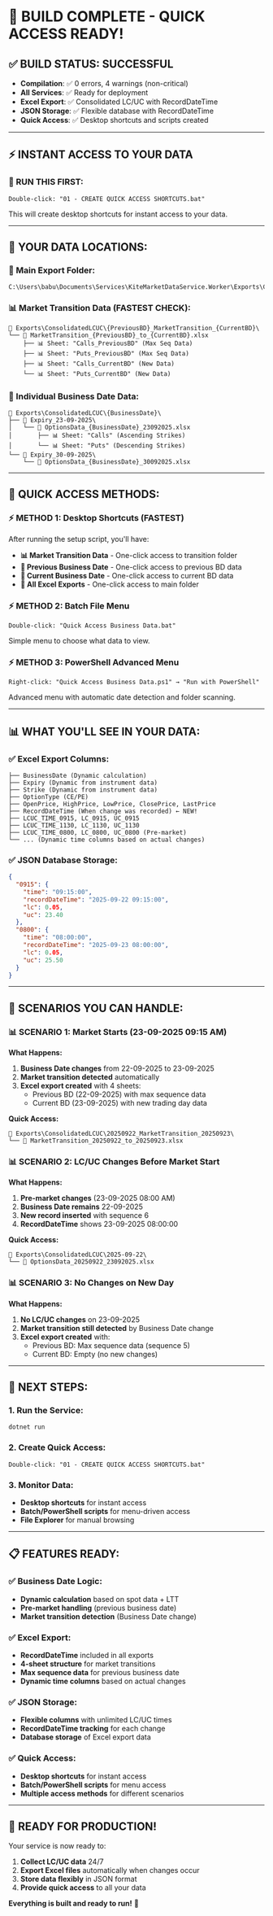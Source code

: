 # 🎉 BUILD COMPLETE - QUICK ACCESS READY!

## **✅ BUILD STATUS: SUCCESSFUL**
- **Compilation**: ✅ 0 errors, 4 warnings (non-critical)
- **All Services**: ✅ Ready for deployment
- **Excel Export**: ✅ Consolidated LC/UC with RecordDateTime
- **JSON Storage**: ✅ Flexible database with RecordDateTime
- **Quick Access**: ✅ Desktop shortcuts and scripts created

---

## **⚡ INSTANT ACCESS TO YOUR DATA**

### **🚀 RUN THIS FIRST:**
```
Double-click: "01 - CREATE QUICK ACCESS SHORTCUTS.bat"
```
This will create desktop shortcuts for instant access to your data.

---

## **📁 YOUR DATA LOCATIONS:**

### **🎯 Main Export Folder:**
```
C:\Users\babu\Documents\Services\KiteMarketDataService.Worker\Exports\ConsolidatedLCUC\
```

### **📊 Market Transition Data (FASTEST CHECK):**
```
📁 Exports\ConsolidatedLCUC\{PreviousBD}_MarketTransition_{CurrentBD}\
└── 📄 MarketTransition_{PreviousBD}_to_{CurrentBD}.xlsx
    ├── 📊 Sheet: "Calls_PreviousBD" (Max Seq Data)
    ├── 📊 Sheet: "Puts_PreviousBD" (Max Seq Data)
    ├── 📊 Sheet: "Calls_CurrentBD" (New Data)
    └── 📊 Sheet: "Puts_CurrentBD" (New Data)
```

### **📅 Individual Business Date Data:**
```
📁 Exports\ConsolidatedLCUC\{BusinessDate}\
├── 📁 Expiry_23-09-2025\
│   └── 📄 OptionsData_{BusinessDate}_23092025.xlsx
│       ├── 📊 Sheet: "Calls" (Ascending Strikes)
│       └── 📊 Sheet: "Puts" (Descending Strikes)
└── 📁 Expiry_30-09-2025\
    └── 📄 OptionsData_{BusinessDate}_30092025.xlsx
```

---

## **🎯 QUICK ACCESS METHODS:**

### **⚡ METHOD 1: Desktop Shortcuts (FASTEST)**
After running the setup script, you'll have:
- **📊 Market Transition Data** - One-click access to transition folder
- **📅 Previous Business Date** - One-click access to previous BD data
- **📅 Current Business Date** - One-click access to current BD data
- **📁 All Excel Exports** - One-click access to main folder

### **⚡ METHOD 2: Batch File Menu**
```
Double-click: "Quick Access Business Data.bat"
```
Simple menu to choose what data to view.

### **⚡ METHOD 3: PowerShell Advanced Menu**
```
Right-click: "Quick Access Business Data.ps1" → "Run with PowerShell"
```
Advanced menu with automatic date detection and folder scanning.

---

## **📊 WHAT YOU'LL SEE IN YOUR DATA:**

### **✅ Excel Export Columns:**
```
├── BusinessDate (Dynamic calculation)
├── Expiry (Dynamic from instrument data)
├── Strike (Dynamic from instrument data)
├── OptionType (CE/PE)
├── OpenPrice, HighPrice, LowPrice, ClosePrice, LastPrice
├── RecordDateTime (When change was recorded) ← NEW!
├── LCUC_TIME_0915, LC_0915, UC_0915
├── LCUC_TIME_1130, LC_1130, UC_1130
├── LCUC_TIME_0800, LC_0800, UC_0800 (Pre-market)
└── ... (Dynamic time columns based on actual changes)
```

### **✅ JSON Database Storage:**
```json
{
  "0915": {
    "time": "09:15:00",
    "recordDateTime": "2025-09-22 09:15:00",
    "lc": 0.05,
    "uc": 23.40
  },
  "0800": {
    "time": "08:00:00",
    "recordDateTime": "2025-09-23 08:00:00",
    "lc": 0.05,
    "uc": 25.50
  }
}
```

---

## **🎯 SCENARIOS YOU CAN HANDLE:**

### **📊 SCENARIO 1: Market Starts (23-09-2025 09:15 AM)**
**What Happens:**
1. **Business Date changes** from 22-09-2025 to 23-09-2025
2. **Market transition detected** automatically
3. **Excel export created** with 4 sheets:
   - Previous BD (22-09-2025) with max sequence data
   - Current BD (23-09-2025) with new trading day data

**Quick Access:**
```
📁 Exports\ConsolidatedLCUC\20250922_MarketTransition_20250923\
└── 📄 MarketTransition_20250922_to_20250923.xlsx
```

### **📊 SCENARIO 2: LC/UC Changes Before Market Start**
**What Happens:**
1. **Pre-market changes** (23-09-2025 08:00 AM)
2. **Business Date remains** 22-09-2025
3. **New record inserted** with sequence 6
4. **RecordDateTime** shows 23-09-2025 08:00:00

**Quick Access:**
```
📁 Exports\ConsolidatedLCUC\2025-09-22\
└── 📄 OptionsData_20250922_23092025.xlsx
```

### **📊 SCENARIO 3: No Changes on New Day**
**What Happens:**
1. **No LC/UC changes** on 23-09-2025
2. **Market transition still detected** by Business Date change
3. **Excel export created** with:
   - Previous BD: Max sequence data (sequence 5)
   - Current BD: Empty (no new changes)

---

## **🚀 NEXT STEPS:**

### **1. Run the Service:**
```
dotnet run
```

### **2. Create Quick Access:**
```
Double-click: "01 - CREATE QUICK ACCESS SHORTCUTS.bat"
```

### **3. Monitor Data:**
- **Desktop shortcuts** for instant access
- **Batch/PowerShell scripts** for menu-driven access
- **File Explorer** for manual browsing

---

## **📋 FEATURES READY:**

### **✅ Business Date Logic:**
- **Dynamic calculation** based on spot data + LTT
- **Pre-market handling** (previous business date)
- **Market transition detection** (Business Date change)

### **✅ Excel Export:**
- **RecordDateTime** included in all exports
- **4-sheet structure** for market transitions
- **Max sequence data** for previous business date
- **Dynamic time columns** based on actual changes

### **✅ JSON Storage:**
- **Flexible columns** with unlimited LC/UC times
- **RecordDateTime tracking** for each change
- **Database storage** of Excel export data

### **✅ Quick Access:**
- **Desktop shortcuts** for instant access
- **Batch/PowerShell scripts** for menu access
- **Multiple access methods** for different scenarios

---

## **🎉 READY FOR PRODUCTION!**

Your service is now ready to:
1. **Collect LC/UC data** 24/7
2. **Export Excel files** automatically when changes occur
3. **Store data flexibly** in JSON format
4. **Provide quick access** to all your data

**Everything is built and ready to run!** 🚀



